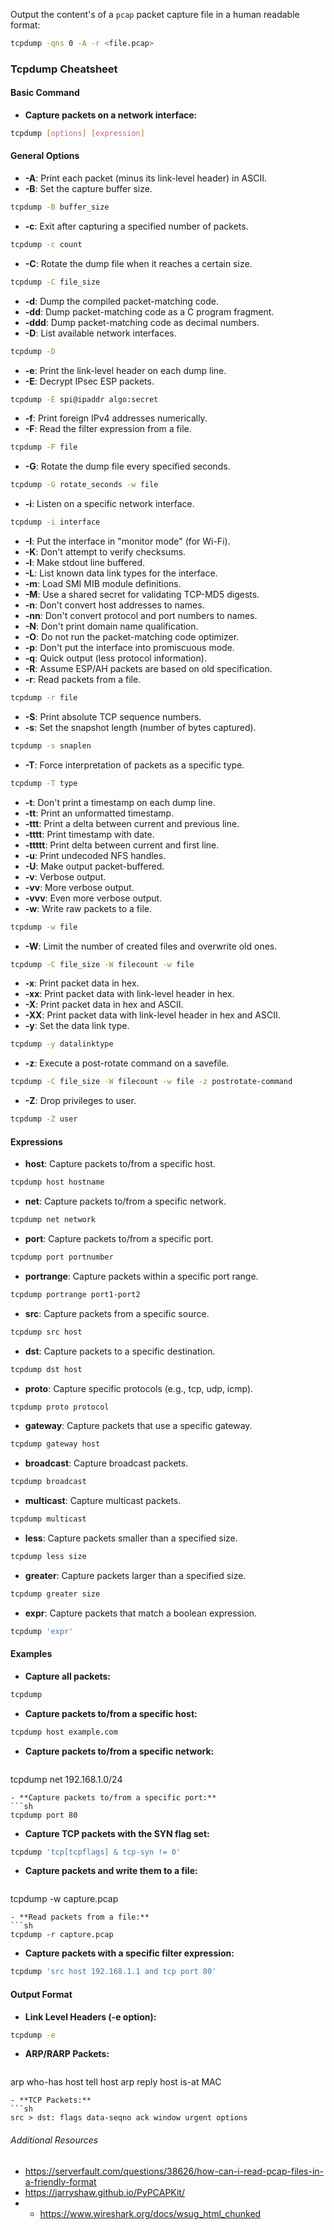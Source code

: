 
Output the content's of a `pcap` packet capture file in a human readable format:
```bash
tcpdump -qns 0 -A -r <file.pcap> 
```
### Tcpdump Cheatsheet

#### Basic Command
- **Capture packets on a network interface:**
```sh
tcpdump [options] [expression]
```

#### General Options
- **-A**: Print each packet (minus its link-level header) in ASCII.
- **-B**: Set the capture buffer size.
```sh
tcpdump -B buffer_size
```
- **-c**: Exit after capturing a specified number of packets.
```sh
tcpdump -c count
```
- **-C**: Rotate the dump file when it reaches a certain size.
```sh
tcpdump -C file_size
```
- **-d**: Dump the compiled packet-matching code.
- **-dd**: Dump packet-matching code as a C program fragment.
- **-ddd**: Dump packet-matching code as decimal numbers.
- **-D**: List available network interfaces.
```sh
tcpdump -D
```
- **-e**: Print the link-level header on each dump line.
- **-E**: Decrypt IPsec ESP packets.
```sh
tcpdump -E spi@ipaddr algo:secret
```
- **-f**: Print foreign IPv4 addresses numerically.
- **-F**: Read the filter expression from a file.
```sh
tcpdump -F file
```
- **-G**: Rotate the dump file every specified seconds.
```sh
tcpdump -G rotate_seconds -w file
```
- **-i**: Listen on a specific network interface.
```sh
tcpdump -i interface
```
- **-I**: Put the interface in "monitor mode" (for Wi-Fi).
- **-K**: Don't attempt to verify checksums.
- **-l**: Make stdout line buffered.
- **-L**: List known data link types for the interface.
- **-m**: Load SMI MIB module definitions.
- **-M**: Use a shared secret for validating TCP-MD5 digests.
- **-n**: Don't convert host addresses to names.
- **-nn**: Don't convert protocol and port numbers to names.
- **-N**: Don't print domain name qualification.
- **-O**: Do not run the packet-matching code optimizer.
- **-p**: Don't put the interface into promiscuous mode.
- **-q**: Quick output (less protocol information).
- **-R**: Assume ESP/AH packets are based on old specification.
- **-r**: Read packets from a file.
```sh
tcpdump -r file
```
- **-S**: Print absolute TCP sequence numbers.
- **-s**: Set the snapshot length (number of bytes captured).
```sh
tcpdump -s snaplen
```
- **-T**: Force interpretation of packets as a specific type.
```sh
tcpdump -T type
```
- **-t**: Don't print a timestamp on each dump line.
- **-tt**: Print an unformatted timestamp.
- **-ttt**: Print a delta between current and previous line.
- **-tttt**: Print timestamp with date.
- **-ttttt**: Print delta between current and first line.
- **-u**: Print undecoded NFS handles.
- **-U**: Make output packet-buffered.
- **-v**: Verbose output.
- **-vv**: More verbose output.
- **-vvv**: Even more verbose output.
- **-w**: Write raw packets to a file.
```sh
tcpdump -w file
```
- **-W**: Limit the number of created files and overwrite old ones.
```sh
tcpdump -C file_size -W filecount -w file
```
- **-x**: Print packet data in hex.
- **-xx**: Print packet data with link-level header in hex.
- **-X**: Print packet data in hex and ASCII.
- **-XX**: Print packet data with link-level header in hex and ASCII.
- **-y**: Set the data link type.
```sh
tcpdump -y datalinktype
```
- **-z**: Execute a post-rotate command on a savefile.
```sh
tcpdump -C file_size -W filecount -w file -z postrotate-command
```
- **-Z**: Drop privileges to user.
```sh
tcpdump -Z user
```

#### Expressions
- **host**: Capture packets to/from a specific host.
```sh
tcpdump host hostname
```
- **net**: Capture packets to/from a specific network.
```sh
tcpdump net network
```
- **port**: Capture packets to/from a specific port.
```sh
tcpdump port portnumber
```
- **portrange**: Capture packets within a specific port range.
```sh
tcpdump portrange port1-port2
```
- **src**: Capture packets from a specific source.
```sh
tcpdump src host
```
- **dst**: Capture packets to a specific destination.
```sh
tcpdump dst host
```
- **proto**: Capture specific protocols (e.g., tcp, udp, icmp).
```sh
tcpdump proto protocol
```
- **gateway**: Capture packets that use a specific gateway.
```sh
tcpdump gateway host
```
- **broadcast**: Capture broadcast packets.
```sh
tcpdump broadcast
```
- **multicast**: Capture multicast packets.
```sh
tcpdump multicast
```
- **less**: Capture packets smaller than a specified size.
```sh
tcpdump less size
```
- **greater**: Capture packets larger than a specified size.
```sh
tcpdump greater size
```
- **expr**: Capture packets that match a boolean expression.
```sh
tcpdump 'expr'
```

#### Examples
- **Capture all packets:**
```sh
tcpdump
```
- **Capture packets to/from a specific host:**
```sh
tcpdump host example.com
```
- **Capture packets to/from a specific network:**
  ```sh
tcpdump net 192.168.1.0/24
  ```
- **Capture packets to/from a specific port:**
  ```sh
tcpdump port 80
  ```
- **Capture TCP packets with the SYN flag set:**
```sh
tcpdump 'tcp[tcpflags] & tcp-syn != 0'
```
- **Capture packets and write them to a file:**
  ```sh
tcpdump -w capture.pcap
  ```
- **Read packets from a file:**
```sh
tcpdump -r capture.pcap
```
- **Capture packets with a specific filter expression:**
```sh
tcpdump 'src host 192.168.1.1 and tcp port 80'
```

#### Output Format
- **Link Level Headers (-e option):**
```sh
tcpdump -e
  ```
- **ARP/RARP Packets:**
  ```sh
arp who-has host tell host
arp reply host is-at MAC
  ```
- **TCP Packets:**
  ```sh
src > dst: flags data-seqno ack window urgent options
  ```

###### Additional Resources
- https://serverfault.com/questions/38626/how-can-i-read-pcap-files-in-a-friendly-format
- https://jarryshaw.github.io/PyPCAPKit/
- - https://www.wireshark.org/docs/wsug_html_chunked

